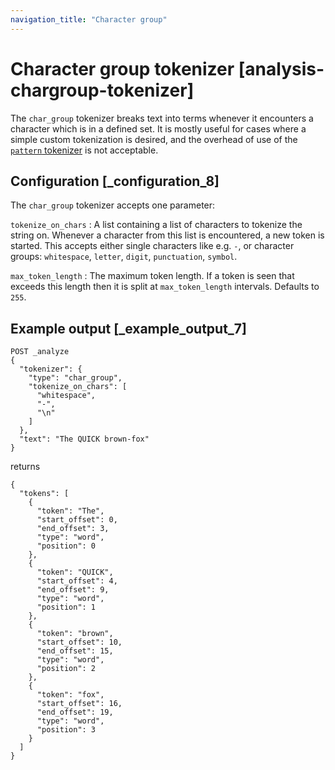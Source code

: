 ```yaml
---
navigation_title: "Character group"
---
```


# Character group tokenizer [analysis-chargroup-tokenizer]


The `char_group` tokenizer breaks text into terms whenever it encounters a character which is in a defined set. It is mostly useful for cases where a simple custom tokenization is desired, and the overhead of use of the [`pattern` tokenizer](analysis-pattern-tokenizer.md) is not acceptable.


## Configuration [_configuration_8] 

The `char_group` tokenizer accepts one parameter:

`tokenize_on_chars`
:   A list containing a list of characters to tokenize the string on. Whenever a character from this list is encountered, a new token is started. This accepts either single characters like e.g. `-`, or character groups: `whitespace`, `letter`, `digit`, `punctuation`, `symbol`.

`max_token_length`
:   The maximum token length. If a token is seen that exceeds this length then it is split at `max_token_length` intervals. Defaults to `255`.


## Example output [_example_output_7] 

```console
POST _analyze
{
  "tokenizer": {
    "type": "char_group",
    "tokenize_on_chars": [
      "whitespace",
      "-",
      "\n"
    ]
  },
  "text": "The QUICK brown-fox"
}
```

returns

```console-result
{
  "tokens": [
    {
      "token": "The",
      "start_offset": 0,
      "end_offset": 3,
      "type": "word",
      "position": 0
    },
    {
      "token": "QUICK",
      "start_offset": 4,
      "end_offset": 9,
      "type": "word",
      "position": 1
    },
    {
      "token": "brown",
      "start_offset": 10,
      "end_offset": 15,
      "type": "word",
      "position": 2
    },
    {
      "token": "fox",
      "start_offset": 16,
      "end_offset": 19,
      "type": "word",
      "position": 3
    }
  ]
}
```

